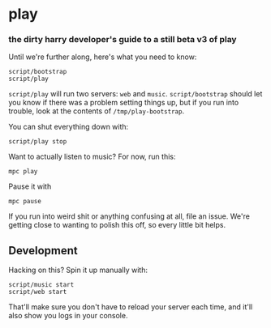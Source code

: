 # play

### the dirty harry developer's guide to a still beta v3 of play

Until we're further along, here's what you need to know:

    script/bootstrap
    script/play

`script/play` will run two servers: `web` and `music`. `script/bootstrap` should
let you know if there was a problem setting things up, but if you run into
trouble, look at the contents of `/tmp/play-bootstrap`.

You can shut everything down with:

    script/play stop

Want to actually listen to music? For now, run this:

    mpc play

Pause it with

    mpc pause

If you run into weird shit or anything confusing at all, file an issue. We're
getting close to wanting to polish this off, so every little bit helps.

## Development

Hacking on this? Spin it up manually with:

    script/music start
    script/web start

That'll make sure you don't have to reload your server each time, and it'll
also show you logs in your console.
